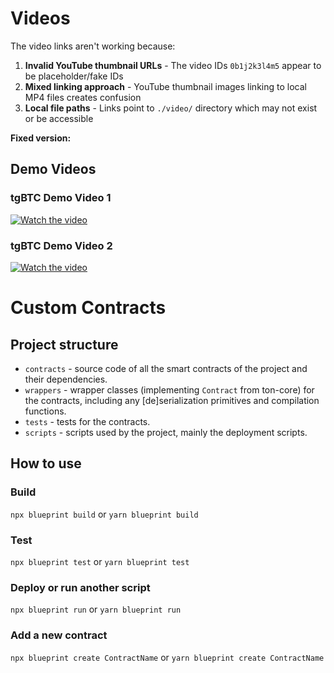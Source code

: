 # Videos

The video links aren't working because:

1. **Invalid YouTube thumbnail URLs** - The video IDs `0b1j2k3l4m5` appear to be placeholder/fake IDs
2. **Mixed linking approach** - YouTube thumbnail images linking to local MP4 files creates confusion
3. **Local file paths** - Links point to `./video/` directory which may not exist or be accessible

**Fixed version:**

## Demo Videos

### tgBTC Demo Video 1

[![Watch the video](https://img.youtube.com/vi/oxq2N6hQr-g/maxresdefault.jpg)](https://www.youtube.com/watch?v=oxq2N6hQr-g)

### tgBTC Demo Video 2

[![Watch the video](https://img.youtube.com/vi/tjBJaroB0Vo/maxresdefault.jpg)](https://www.youtube.com/watch?v=tjBJaroB0Vo)

# Custom Contracts

## Project structure

- `contracts` - source code of all the smart contracts of the project and their dependencies.
- `wrappers` - wrapper classes (implementing `Contract` from ton-core) for the contracts, including any [de]serialization primitives and compilation functions.
- `tests` - tests for the contracts.
- `scripts` - scripts used by the project, mainly the deployment scripts.

## How to use

### Build

`npx blueprint build` or `yarn blueprint build`

### Test

`npx blueprint test` or `yarn blueprint test`

### Deploy or run another script

`npx blueprint run` or `yarn blueprint run`

### Add a new contract

`npx blueprint create ContractName` or `yarn blueprint create ContractName`

```

```
